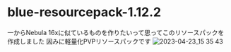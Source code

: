 # blue-resourcepack-1.12.2
一からNebula 16xに似ているものを作りたいって思ってこのリソースパックを作成しました
因みに軽量化PVPリソースパックです
![2023-04-23_15 35 43](https://user-images.githubusercontent.com/106247241/234570663-dbd37427-0155-41fc-ac00-52506d121954.png)

